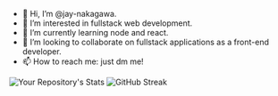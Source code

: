 - 👋 Hi, I’m @jay-nakagawa.
- 👀 I’m interested in fullstack web development.
- 🌱 I’m currently learning node and react.
- 💞️ I’m looking to collaborate on fullstack applications as a front-end developer.
- 📫 How to reach me: just dm me!


![Your Repository's Stats](https://github-readme-stats.vercel.app/api?username=jay-nakagawa&show_icons=true&count_private=true)
![GitHub Streak](https://github-readme-streak-stats.herokuapp.com/?user=jay-nakagawa)


<!---
jay-nakagawa/jay-nakagawa is a ✨ special ✨ repository because its `README.md` (this file) appears on your GitHub profile.
You can click the Preview link to take a look at your changes.
--->


